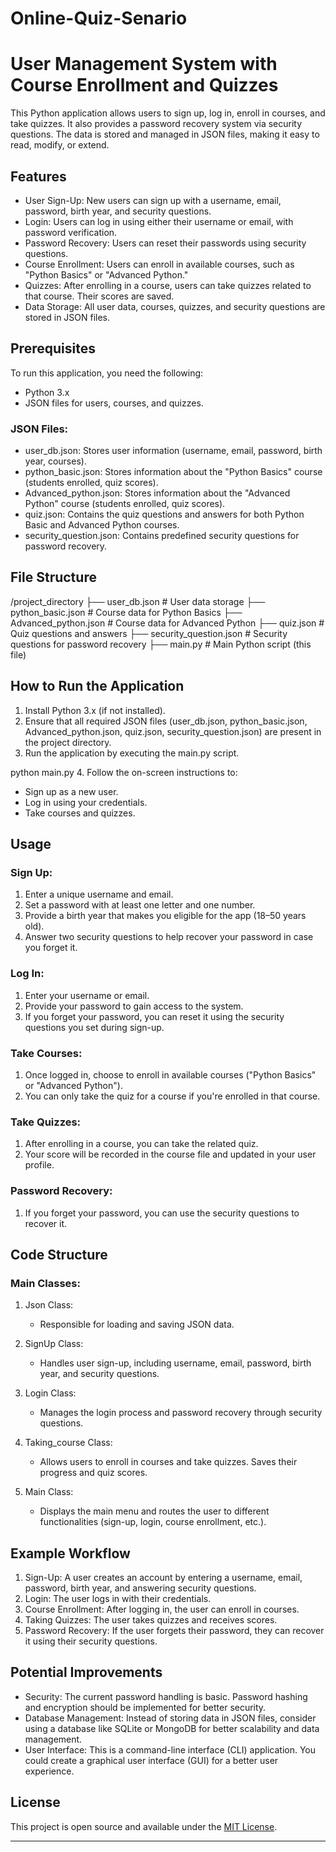 # Online-Quiz-Senario

# User Management System with Course Enrollment and Quizzes

This Python application allows users to sign up, log in, enroll in courses, and take quizzes. It also provides a password recovery system via security questions. The data is stored and managed in JSON files, making it easy to read, modify, or extend.

## Features

- User Sign-Up: New users can sign up with a username, email, password, birth year, and security questions.
- Login: Users can log in using either their username or email, with password verification.
- Password Recovery: Users can reset their passwords using security questions.
- Course Enrollment: Users can enroll in available courses, such as "Python Basics" or "Advanced Python."
- Quizzes: After enrolling in a course, users can take quizzes related to that course. Their scores are saved.
- Data Storage: All user data, courses, quizzes, and security questions are stored in JSON files.

## Prerequisites

To run this application, you need the following:

- Python 3.x
- JSON files for users, courses, and quizzes.

### JSON Files:
- user_db.json: Stores user information (username, email, password, birth year, courses).
- python_basic.json: Stores information about the "Python Basics" course (students enrolled, quiz scores).
- Advanced_python.json: Stores information about the "Advanced Python" course (students enrolled, quiz scores).
- quiz.json: Contains the quiz questions and answers for both Python Basic and Advanced Python courses.
- security_question.json: Contains predefined security questions for password recovery.

## File Structure

/project_directory
    ├── user_db.json           # User data storage
    ├── python_basic.json      # Course data for Python Basics
    ├── Advanced_python.json   # Course data for Advanced Python
    ├── quiz.json              # Quiz questions and answers
    ├── security_question.json # Security questions for password recovery
    ├── main.py                # Main Python script (this file)

    
## How to Run the Application

1. Install Python 3.x (if not installed).
2. Ensure that all required JSON files (user_db.json, python_basic.json, Advanced_python.json, quiz.json, security_question.json) are present in the project directory.
3. Run the application by executing the main.py script.

python main.py
4. Follow the on-screen instructions to:
   - Sign up as a new user.
   - Log in using your credentials.
   - Take courses and quizzes.

## Usage

### Sign Up:
1. Enter a unique username and email.
2. Set a password with at least one letter and one number.
3. Provide a birth year that makes you eligible for the app (18–50 years old).
4. Answer two security questions to help recover your password in case you forget it.

### Log In:
1. Enter your username or email.
2. Provide your password to gain access to the system.
3. If you forget your password, you can reset it using the security questions you set during sign-up.

### Take Courses:
1. Once logged in, choose to enroll in available courses ("Python Basics" or "Advanced Python").
2. You can only take the quiz for a course if you're enrolled in that course.

### Take Quizzes:
1. After enrolling in a course, you can take the related quiz.
2. Your score will be recorded in the course file and updated in your user profile.

### Password Recovery:
1. If you forget your password, you can use the security questions to recover it.

## Code Structure

### Main Classes:

1. Json Class: 
   - Responsible for loading and saving JSON data.

2. SignUp Class: 
   - Handles user sign-up, including username, email, password, birth year, and security questions.

3. Login Class: 
   - Manages the login process and password recovery through security questions.

4. Taking_course Class: 
   - Allows users to enroll in courses and take quizzes. Saves their progress and quiz scores.

5. Main Class: 
   - Displays the main menu and routes the user to different functionalities (sign-up, login, course enrollment, etc.).

## Example Workflow

1. Sign-Up: A user creates an account by entering a username, email, password, birth year, and answering security questions.
2. Login: The user logs in with their credentials.
3. Course Enrollment: After logging in, the user can enroll in courses.
4. Taking Quizzes: The user takes quizzes and receives scores.
5. Password Recovery: If the user forgets their password, they can recover it using their security questions.

## Potential Improvements

- Security: The current password handling is basic. Password hashing and encryption should be implemented for better security.
- Database Management: Instead of storing data in JSON files, consider using a database like SQLite or MongoDB for better scalability and data management.
- User Interface: This is a command-line interface (CLI) application. You could create a graphical user interface (GUI) for a better user experience.

## License

This project is open source and available under the [MIT License](LICENSE).

---
